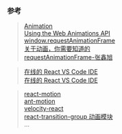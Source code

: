 ### 参考
> [Animation](https://developer.mozilla.org/zh-CN/docs/Web/API/Animation)  
> [Using the Web Animations API](https://developer.mozilla.org/zh-CN/docs/Web/API/Web_Animations_API/Using_the_Web_Animations_API)  
> [window.requestAnimationFrame](https://developer.mozilla.org/zh-CN/docs/Web/API/Window/requestAnimationFrame)  
> [关于动画，你需要知道的](https://www.h5jun.com/post/animations-you-should-know.html)  
> [requestAnimationFrame-张鑫旭](http://www.zhangxinxu.com/wordpress/2013/09/css3-animation-requestanimationframe-tween-%E5%8A%A8%E7%94%BB%E7%AE%97%E6%B3%95/)  

>[在线的 React VS Code IDE](https://stackblitz.com/)  
>[在线的 React VS Code IDE](https://stackblitz.com/)  

>[react-motion](https://github.com/chenglou/react-motion)  
>[ant-motion](https://github.com/ant-design/ant-motion)  
>[velocity-react](https://github.com/google-fabric/velocity-react)  
>[react-transition-group 动画模块](https://github.com/EastSummer/react16.4_jianshu/blob/master/animate-demo/README.md)  
>...  
